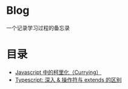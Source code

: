 # Blog
一个记录学习过程的备忘录

# 目录
- [Javascript 中的柯里化（Currying）](https://github.com/Joyee691/blog/issues/1)
- [Typescript: 深入 & 操作符与 extends 的区别](https://github.com/Joyee691/blog/issues/2)
